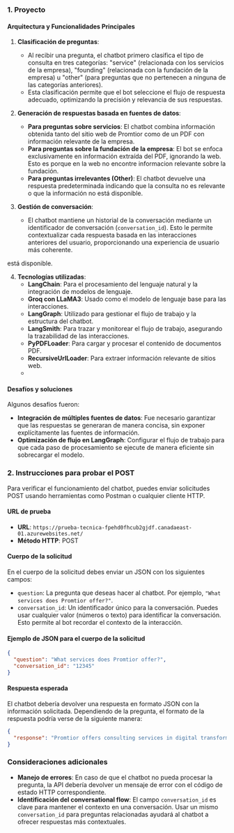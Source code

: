 
### **1. Proyecto**

#### **Arquitectura y Funcionalidades Principales**

1. **Clasificación de preguntas**: 
   - Al recibir una pregunta, el chatbot primero clasifica el tipo de consulta en tres categorías: "service" (relacionada con los servicios de la empresa), "founding" (relacionada con la fundación de la empresa) u "other" (para preguntas que no pertenecen a ninguna de las categorías anteriores).
   - Esta clasificación permite que el bot seleccione el flujo de respuesta adecuado, optimizando la precisión y relevancia de sus respuestas.

2. **Generación de respuestas basada en fuentes de datos**:
   - **Para preguntas sobre servicios**: El chatbot combina información obtenida tanto del sitio web de Promtior como de un PDF con información relevante de la empresa.
   - **Para preguntas sobre la fundación de la empresa**: El bot se enfoca exclusivamente en información extraída del PDF, ignorando la web. Esto es porque en la web no encontre informacion relevante sobre la fundación.
   - **Para preguntas irrelevantes (Other)**: El chatbot devuelve una respuesta predeterminada indicando que la consulta no es relevante o que la información no está disponible.

3. **Gestión de conversación**:
   - El chatbot mantiene un historial de la conversación mediante un identificador de conversación (`conversation_id`). Esto le permite contextualizar cada respuesta basada en las interacciones anteriores del usuario, proporcionando una experiencia de usuario más coherente.

está disponible.

4. **Tecnologías utilizadas**:
   - **LangChain**: Para el procesamiento del lenguaje natural y la integración de modelos de lenguaje.
   - **Groq con LLaMA3**: Usado como el modelo de lenguaje base para las interacciones.
   - **LangGraph**: Utilizado para gestionar el flujo de trabajo y la estructura del chatbot.
   - **LangSmith**: Para trazar y monitorear el flujo de trabajo, asegurando la trazabilidad de las interacciones.
   - **PyPDFLoader**: Para cargar y procesar el contenido de documentos PDF.
   - **RecursiveUrlLoader**: Para extraer información relevante de sitios web.
   - 
#### **Desafíos y soluciones**

Algunos desafíos fueron:
- **Integración de múltiples fuentes de datos**: Fue necesario garantizar que las respuestas se generaran de manera concisa, sin exponer explícitamente las fuentes de información.
- **Optimización de flujo en LangGraph**: Configurar el flujo de trabajo para que cada paso de procesamiento se ejecute de manera eficiente sin sobrecargar el modelo.


### **2. Instrucciones para probar el POST**

Para verificar el funcionamiento del chatbot, puedes enviar solicitudes POST usando herramientas como Postman o cualquier cliente HTTP.

#### **URL de prueba**

- **URL**: `https://prueba-tecnica-fpehd0fhcub2gjdf.canadaeast-01.azurewebsites.net/`
- **Método HTTP**: POST

#### **Cuerpo de la solicitud**

En el cuerpo de la solicitud debes enviar un JSON con los siguientes campos:

- `question`: La pregunta que deseas hacer al chatbot. Por ejemplo, `"What services does Promtior offer?"`.
- `conversation_id`: Un identificador único para la conversación. Puedes usar cualquier valor (números o texto) para identificar la conversación. Esto permite al bot recordar el contexto de la interacción.

#### **Ejemplo de JSON para el cuerpo de la solicitud**

```json
{
  "question": "What services does Promtior offer?",
  "conversation_id": "12345"
}
```

#### **Respuesta esperada**

El chatbot debería devolver una respuesta en formato JSON con la información solicitada. Dependiendo de la pregunta, el formato de la respuesta podría verse de la siguiente manera:

```json
{
  "response": "Promtior offers consulting services in digital transformation and business intelligence."
}
```

### **Consideraciones adicionales**

- **Manejo de errores**: En caso de que el chatbot no pueda procesar la pregunta, la API debería devolver un mensaje de error con el código de estado HTTP correspondiente.
- **Identificación del conversational flow**: El campo `conversation_id` es clave para mantener el contexto en una conversación. Usar un mismo `conversation_id` para preguntas relacionadas ayudará al chatbot a ofrecer respuestas más contextuales.

